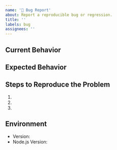 ```yaml
---
name: '🐛 Bug Report'
about: Report a reproducible bug or regression.
title: ''
labels: bug
assignees: ''
---
```


## Current Behavior

<!-- Describe how the issue manifests. -->

## Expected Behavior

<!-- Describe what the desired behavior would be. -->

## Steps to Reproduce the Problem

1.
1.
1.

## Environment

- Version: <!-- Version set in package.json -->
- Node.js Version: <!-- Output of running `node -v` -->
